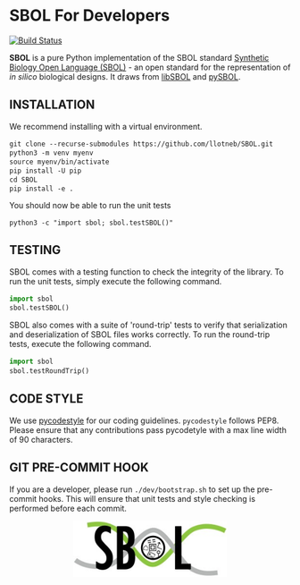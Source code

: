 # SBOL For Developers

[![Build Status](https://travis-ci.com/llotneb/SBOL.svg?branch=master)](https://travis-ci.com/llotneb/SBOL)

**SBOL** is a pure Python implementation of the SBOL standard
 [Synthetic Biology Open Language (SBOL)](http://www.sbolstandard.org/) - 
an open standard for the representation of *in silico* biological designs.
It draws from [libSBOL](https://github.com/SynBioDex/libSBOL)
and [pySBOL](https://github.com/SynBioDex/pySBOL).

## INSTALLATION

We recommend installing with a virtual environment.

```shell
git clone --recurse-submodules https://github.com/llotneb/SBOL.git 
python3 -m venv myenv
source myenv/bin/activate
pip install -U pip
cd SBOL
pip install -e .
```

You should now be able to run the unit tests

```shell
python3 -c "import sbol; sbol.testSBOL()"
```

## TESTING

SBOL comes with a testing function to check the integrity of the library. To run the unit tests, simply execute the following command.
```python
import sbol
sbol.testSBOL()
```
SBOL also comes with a suite of 'round-trip' tests to verify that serialization and deserialization of SBOL files works correctly.
To run the round-trip tests, execute the following command.
```python
import sbol
sbol.testRoundTrip()
```

## CODE STYLE

We use [pycodestyle]() for our coding guidelines. `pycodestyle`
follows PEP8.  Please ensure that any contributions pass pycodetyle
with a max line width of 90 characters.

## GIT PRE-COMMIT HOOK

If you are a developer, please run `./dev/bootstrap.sh` to set up the pre-commit hooks.
This will ensure that unit tests and style checking is performed before each commit.

<p align="center">
  <img src="./logo.jpg" height="100" />
</p>
